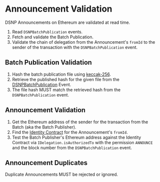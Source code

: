 # Announcement Validation

DSNP Announcements on Ethereum are validated at read time.

1. Read `DSNPBatchPublication` events.
2. Fetch and validate the Batch Publication.
3. Validate the chain of delegation from the Announcement's `fromId` to the sender of the transaction with the `DSNPBatchPublication` event.

## Batch Publication Validation

1. Hash the batch publication file using [keccak-256](https://keccak.team/files/Keccak-submission-3.pdf).
2. Retrieve the published hash for the given file from the [DSNPBatchPublication](Publishing.md) Event.
3. The file hash MUST match the retrieved hash from the `DSNPBatchPublication` event.

## Announcement Validation

1. Get the Ethereum address of the sender for the transaction from the Batch (aka the Batch Publisher).
2. Find the [Identity Contract](Identity.md) for the Announcement's `fromId`.
2. Test the Batch Publisher's Ethereum address against the Identity Contract via `IDelegation.isAuthorizedTo` with the permission `ANNOUNCE` and the block number from the `DSNPBatchPublication` event.

## Announcement Duplicates

Duplicate Announcements MUST be rejected or ignored.
